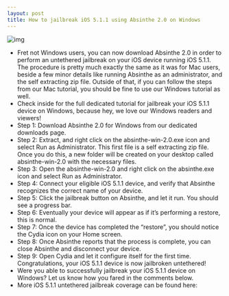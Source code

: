 ```yaml
---
layout: post
title: How to jailbreak iOS 5.1.1 using Absinthe 2.0 on Windows
---
```

![img](http://media.idownloadblog.com/wp-content/uploads/2012/05/Absinthe-2-0-windows.jpg)
* Fret not Windows users, you can now download Absinthe 2.0 in order to perform an untethered jailbreak on your iOS device running iOS 5.1.1. The procedure is pretty much exactly the same as it was for Mac users, beside a few minor details like running Absinthe as an administrator, and the self extracting zip file. Outside of that, if you can follow the steps from our Mac tutorial, you should be fine to use our Windows tutorial as well.
* Check inside for the full dedicated tutorial for jailbreak your iOS 5.1.1 device on Windows, because hey, we love our Windows readers and viewers!
* Step 1: Download Absinthe 2.0 for Windows from our dedicated downloads page.
* Step 2: Extract, and right click on the absinthe-win-2.0.exe icon and select Run as Administrator. This first file is a self extracting zip file. Once you do this, a new folder will be created on your desktop called absinthe-win-2.0 with the necessary files.
* Step 3: Open the absinthe-win-2.0 and right click on the absinthe.exe icon and select Run as Administrator.
* Step 4: Connect your eligible iOS 5.1.1 device, and verify that Absinthe recognizes the correct name of your device.
* Step 5: Click the jailbreak button on Absinthe, and let it run. You should see a progress bar.
* Step 6: Eventually your device will appear as if it’s performing a restore, this is normal.
* Step 7: Once the device has completed the “restore”, you should notice the Cydia icon on your Home screen.
* Step 8: Once Absinthe reports that the process is complete, you can close Absinthe and disconnect your device.
* Step 9: Open Cydia and let it configure itself for the first time. Congratulations, your iOS 5.1.1 device is now jailbroken untethered!
* Were you able to successfully jailbreak your iOS 5.1.1 device on Windows? Let us know how you fared in the comments below.
* More iOS 5.1.1 untethered jailbreak coverage can be found here:

